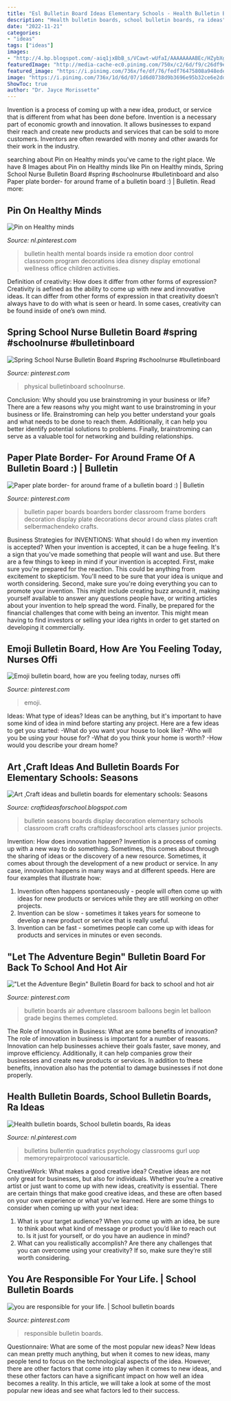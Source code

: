```yaml
---
title: "Esl Bulletin Board Ideas Elementary Schools - Health Bulletin Boards, School Bulletin Boards, Ra Ideas"
description: "Health bulletin boards, school bulletin boards, ra ideas"
date: "2022-11-21"
categories:
- "ideas"
tags: ["ideas"]
images:
- "http://4.bp.blogspot.com/-aiq1jxBbB_s/VCawt-wUfaI/AAAAAAAABEc/HZybXgniFaY/s1600/photo%2B1%2B(1).JPG"
featuredImage: "http://media-cache-ec0.pinimg.com/750x/c2/6d/f9/c26df9e234e88b8b4aa0a6a6d5a51fb1.jpg"
featured_image: "https://i.pinimg.com/736x/fe/df/76/fedf76475808a948ede3890e39e03d32--paper-plates-bulletin-boards.jpg"
image: "https://i.pinimg.com/736x/1d/6d/07/1d6d0738d9b3696e95b32ce6e2ddac72.jpg"
ShowToc: true
author: "Dr. Jayce Morissette"
---
```



Invention is a process of coming up with a new idea, product, or service that is different from what has been done before. Invention is a necessary part of economic growth and innovation. It allows businesses to expand their reach and create new products and services that can be sold to more customers. Inventors are often rewarded with money and other awards for their work in the industry.

	

		
searching about Pin on Healthy minds you've came to the right place. We have 8 Images about Pin on Healthy minds like Pin on Healthy minds, Spring School Nurse Bulletin Board #spring #schoolnurse #bulletinboard and also Paper plate border- for around frame of a bulletin board :) | Bulletin. Read more:
		
    
## Pin On Healthy Minds

<img loading=lazy src="https://i.pinimg.com/736x/7d/eb/95/7deb95e42e9b2427a61bcb357ffee719.jpg" onerror="this.onerror=null;this.src='https://tse4.mm.bing.net/th?id=OIP.vkZ9WRQp6sUNkAO8lL1jXwHaNK&amp;pid=15.1';" alt="Pin on Healthy minds">

_Source: nl.pinterest.com_

>bulletin health mental boards inside ra emotion door control classroom program decorations idea disney display emotional wellness office children activities. 

	

Definition of creativity: How does it differ from other forms of expression?
Creativity is aefined as the ability to come up with new and innovative ideas. It can differ from other forms of expression in that creativity doesn’t always have to do with what is seen or heard. In some cases, creativity can be found inside of one’s own mind.

    
## Spring School Nurse Bulletin Board #spring #schoolnurse #bulletinboard

<img loading=lazy src="https://i.pinimg.com/736x/9a/a7/e3/9aa7e3cba92a8d548e3199577f43aecf.jpg" onerror="this.onerror=null;this.src='https://tse4.mm.bing.net/th?id=OIP.X2_RYEZ12Ia5_opZdxswYgHaGX&amp;pid=15.1';" alt="Spring School Nurse Bulletin Board #spring #schoolnurse #bulletinboard">

_Source: pinterest.com_

>physical bulletinboard schoolnurse. 

	

Conclusion: Why should you use brainstroming in your business or life?
There are a few reasons why you might want to use brainstroming in your business or life. Brainstroming can help you better understand your goals and what needs to be done to reach them. Additionally, it can help you better identify potential solutions to problems. Finally, brainstroming can serve as a valuable tool for networking and building relationships.

    
## Paper Plate Border- For Around Frame Of A Bulletin Board :) | Bulletin

<img loading=lazy src="https://i.pinimg.com/736x/fe/df/76/fedf76475808a948ede3890e39e03d32--paper-plates-bulletin-boards.jpg" onerror="this.onerror=null;this.src='https://tse4.mm.bing.net/th?id=OIP.TeB-0b5RiPC_7loqaZfIkAHaJ3&amp;pid=15.1';" alt="Paper plate border- for around frame of a bulletin board :) | Bulletin">

_Source: pinterest.com_

>bulletin paper boards boarders border classroom frame borders decoration display plate decorations decor around class plates craft selbermachendeko crafts. 

	

Business Strategies for INVENTIONS: What should I do when my invention is accepted?
When your invention is accepted, it can be a huge feeling. It's a sign that you've made something that people will want and use. But there are a few things to keep in mind if your invention is accepted. 
First, make sure you're prepared for the reaction. This could be anything from excitement to skepticism. You'll need to be sure that your idea is unique and worth considering. 
Second, make sure you're doing everything you can to promote your invention. This might include creating buzz around it, making yourself available to answer any questions people have, or writing articles about your invention to help spread the word. 
Finally, be prepared for the financial challenges that come with being an inventor. This might mean having to find investors or selling your idea rights in order to get started on developing it commercially.

    
## Emoji Bulletin Board, How Are You Feeling Today, Nurses Offi

<img loading=lazy src="https://i.pinimg.com/736x/87/7d/70/877d70338a52d81b9fa5f6ac312118a8.jpg" onerror="this.onerror=null;this.src='https://tse3.mm.bing.net/th?id=OIP.37QplwDWZI32D1I_5wiITwHaJ3&amp;pid=15.1';" alt="Emoji bulletin board, how are you feeling today, nurses offi">

_Source: pinterest.com_

>emoji. 

	

Ideas: What type of ideas?
Ideas can be anything, but it's important to have some kind of idea in mind before starting any project. Here are a few ideas to get you started: 
-What do you want your house to look like? 
-Who will you be using your house for? 
-What do you think your home is worth? 
-How would you describe your dream home?

    
## Art ,Craft Ideas And Bulletin Boards For Elementary Schools: Seasons

<img loading=lazy src="http://4.bp.blogspot.com/-aiq1jxBbB_s/VCawt-wUfaI/AAAAAAAABEc/HZybXgniFaY/s1600/photo%2B1%2B(1).JPG" onerror="this.onerror=null;this.src='https://tse4.mm.bing.net/th?id=OIP.HWrPeZBVKF9_1Gi75d5YvwHaFi&amp;pid=15.1';" alt="Art ,Craft ideas and bulletin boards for elementary schools: Seasons">

_Source: craftideasforschool.blogspot.com_

>bulletin seasons boards display decoration elementary schools classroom craft crafts craftideasforschool arts classes junior projects. 

	

Invention: How does innovation happen?
Invention is a process of coming up with a new way to do something. Sometimes, this comes about through the sharing of ideas or the discovery of a new resource. Sometimes, it comes about through the development of a new product or service.
In any case, innovation happens in many ways and at different speeds. Here are four examples that illustrate how: 

1) Invention often happens spontaneously - people will often come up with ideas for new products or services while they are still working on other projects. 
2) Invention can be slow - sometimes it takes years for someone to develop a new product or service that is really useful. 
3) Invention can be fast - sometimes people can come up with ideas for products and services in minutes or even seconds.

    
## &quot;Let The Adventure Begin&quot; Bulletin Board For Back To School And Hot Air

<img loading=lazy src="https://i.pinimg.com/originals/3c/7f/c7/3c7fc734ec2b08a803e6abc37cde9100.jpg" onerror="this.onerror=null;this.src='https://tse4.mm.bing.net/th?id=OIP.5tKge2akTSNSLnry9_OeOgHaJ4&amp;pid=15.1';" alt="&quot;Let the Adventure Begin&quot; Bulletin Board for back to school and hot air">

_Source: pinterest.com_

>bulletin boards air adventure classroom balloons begin let balloon grade begins themes completed. 

	

The Role of Innovation in Business: What are some benefits of innovation?
The role of innovation in business is important for a number of reasons. Innovation can help businesses achieve their goals faster, save money, and improve efficiency. Additionally, it can help companies grow their businesses and create new products or services. In addition to these benefits, innovation also has the potential to damage businesses if not done properly.

    
## Health Bulletin Boards, School Bulletin Boards, Ra Ideas

<img loading=lazy src="http://media-cache-ec0.pinimg.com/750x/c2/6d/f9/c26df9e234e88b8b4aa0a6a6d5a51fb1.jpg" onerror="this.onerror=null;this.src='https://tse2.mm.bing.net/th?id=OIP.LmCIUZWAIzom50sXvDSKrAHaNK&amp;pid=15.1';" alt="Health bulletin boards, School bulletin boards, Ra ideas">

_Source: nl.pinterest.com_

>bulletins bullentin quadratics psychology classrooms gurl uop memoryrepairprotocol variousarticle. 

	

CreativeWork: What makes a good creative idea?
Creative ideas are not only great for businesses, but also for individuals. Whether you’re a creative artist or just want to come up with new ideas, creativity is essential. There are certain things that make good creative ideas, and these are often based on your own experience or what you’ve learned. Here are some things to consider when coming up with your next idea: 
1) What is your target audience? When you come up with an idea, be sure to think about what kind of message or product you’d like to reach out to. Is it just for yourself, or do you have an audience in mind? 
2) What can you realistically accomplish? Are there any challenges that you can overcome using your creativity? If so, make sure they’re still worth considering.

    
## You Are Responsible For Your Life. | School Bulletin Boards

<img loading=lazy src="https://i.pinimg.com/736x/1d/6d/07/1d6d0738d9b3696e95b32ce6e2ddac72.jpg" onerror="this.onerror=null;this.src='https://tse1.mm.bing.net/th?id=OIP.VBGqvqrTJbVv6SQbhX-23gHaJ1&amp;pid=15.1';" alt="you are responsible for your life. | School bulletin boards">

_Source: pinterest.com_

>responsible bulletin boards. 

	

Questionnaire: What are some of the most popular new ideas?
New Ideas can mean pretty much anything, but when it comes to new ideas, many people tend to focus on the technological aspects of the idea. However, there are other factors that come into play when it comes to new ideas, and these other factors can have a significant impact on how well an idea becomes a reality. In this article, we will take a look at some of the most popular new ideas and see what factors led to their success.

